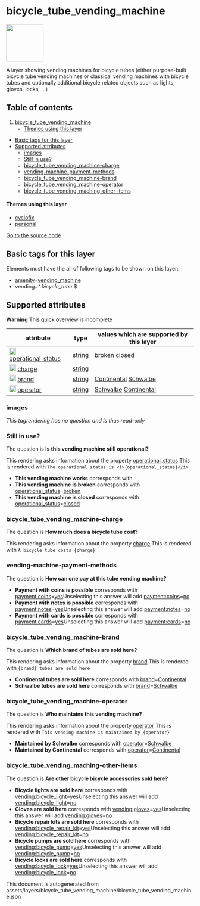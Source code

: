 

 bicycle_tube_vending_machine 
==============================



<img src='https://mapcomplete.osm.be/pin:#ffffff;./assets/layers/bicycle_tube_vending_machine/pinIcon.svg' height="100px"> 

A layer showing vending machines for bicycle tubes (either purpose-built bicycle tube vending machines or classical vending machines with bicycle tubes and optionally additional bicycle related objects such as lights, gloves, locks, ...)




## Table of contents

1. [bicycle_tube_vending_machine](#bicycle_tube_vending_machine)
      * [Themes using this layer](#themes-using-this-layer)
  - [Basic tags for this layer](#basic-tags-for-this-layer)
  - [Supported attributes](#supported-attributes)
    + [images](#images)
    + [Still in use?](#still-in-use)
    + [bicycle_tube_vending_machine-charge](#bicycle_tube_vending_machine-charge)
    + [vending-machine-payment-methods](#vending-machine-payment-methods)
    + [bicycle_tube_vending_machine-brand](#bicycle_tube_vending_machine-brand)
    + [bicycle_tube_vending_machine-operator](#bicycle_tube_vending_machine-operator)
    + [bicycle_tube_vending_maching-other-items](#bicycle_tube_vending_maching-other-items)










#### Themes using this layer 





  - [cyclofix](https://mapcomplete.osm.be/cyclofix)
  - [personal](https://mapcomplete.osm.be/personal)


[Go to the source code](../assets/layers/bicycle_tube_vending_machine/bicycle_tube_vending_machine.json)



 Basic tags for this layer 
---------------------------



Elements must have the all of following tags to be shown on this layer:



  - <a href='https://wiki.openstreetmap.org/wiki/Key:amenity' target='_blank'>amenity</a>=<a href='https://wiki.openstreetmap.org/wiki/Tag:amenity%3Dvending_machine' target='_blank'>vending_machine</a>
  - vending~^.*bicycle_tube.*$




 Supported attributes 
----------------------



**Warning** This quick overview is incomplete



attribute | type | values which are supported by this layer
----------- | ------ | ------------------------------------------
[<img src='https://mapcomplete.osm.be/assets/svg/statistics.svg' height='18px'>](https://taginfo.openstreetmap.org/keys/operational_status#values) [operational_status](https://wiki.openstreetmap.org/wiki/Key:operational_status) | [string](../SpecialInputElements.md#string) | [](https://wiki.openstreetmap.org/wiki/Tag:operational_status%3D) [broken](https://wiki.openstreetmap.org/wiki/Tag:operational_status%3Dbroken) [closed](https://wiki.openstreetmap.org/wiki/Tag:operational_status%3Dclosed)
[<img src='https://mapcomplete.osm.be/assets/svg/statistics.svg' height='18px'>](https://taginfo.openstreetmap.org/keys/charge#values) [charge](https://wiki.openstreetmap.org/wiki/Key:charge) | [string](../SpecialInputElements.md#string) | 
[<img src='https://mapcomplete.osm.be/assets/svg/statistics.svg' height='18px'>](https://taginfo.openstreetmap.org/keys/brand#values) [brand](https://wiki.openstreetmap.org/wiki/Key:brand) | [string](../SpecialInputElements.md#string) | [Continental](https://wiki.openstreetmap.org/wiki/Tag:brand%3DContinental) [Schwalbe](https://wiki.openstreetmap.org/wiki/Tag:brand%3DSchwalbe)
[<img src='https://mapcomplete.osm.be/assets/svg/statistics.svg' height='18px'>](https://taginfo.openstreetmap.org/keys/operator#values) [operator](https://wiki.openstreetmap.org/wiki/Key:operator) | [string](../SpecialInputElements.md#string) | [Schwalbe](https://wiki.openstreetmap.org/wiki/Tag:operator%3DSchwalbe) [Continental](https://wiki.openstreetmap.org/wiki/Tag:operator%3DContinental)




### images 



_This tagrendering has no question and is thus read-only_





### Still in use? 



The question is **Is this vending machine still operational?**

This rendering asks information about the property  [operational_status](https://wiki.openstreetmap.org/wiki/Key:operational_status) 
This is rendered with `The operational status is <i>{operational_status}</i>`



  - **This vending machine works** corresponds with 
  - **This vending machine is broken** corresponds with <a href='https://wiki.openstreetmap.org/wiki/Key:operational_status' target='_blank'>operational_status</a>=<a href='https://wiki.openstreetmap.org/wiki/Tag:operational_status%3Dbroken' target='_blank'>broken</a>
  - **This vending machine is closed** corresponds with <a href='https://wiki.openstreetmap.org/wiki/Key:operational_status' target='_blank'>operational_status</a>=<a href='https://wiki.openstreetmap.org/wiki/Tag:operational_status%3Dclosed' target='_blank'>closed</a>




### bicycle_tube_vending_machine-charge 



The question is **How much does a bicycle tube cost?**

This rendering asks information about the property  [charge](https://wiki.openstreetmap.org/wiki/Key:charge) 
This is rendered with `A bicycle tube costs {charge}`



### vending-machine-payment-methods 



The question is **How can one pay at this tube vending machine?**





  - **Payment with coins is possible** corresponds with <a href='https://wiki.openstreetmap.org/wiki/Key:payment:coins' target='_blank'>payment:coins</a>=<a href='https://wiki.openstreetmap.org/wiki/Tag:payment:coins%3Dyes' target='_blank'>yes</a>Unselecting this answer will add <a href='https://wiki.openstreetmap.org/wiki/Key:payment:coins' target='_blank'>payment:coins</a>=<a href='https://wiki.openstreetmap.org/wiki/Tag:payment:coins%3Dno' target='_blank'>no</a>
  - **Payment with notes is possible** corresponds with <a href='https://wiki.openstreetmap.org/wiki/Key:payment:notes' target='_blank'>payment:notes</a>=<a href='https://wiki.openstreetmap.org/wiki/Tag:payment:notes%3Dyes' target='_blank'>yes</a>Unselecting this answer will add <a href='https://wiki.openstreetmap.org/wiki/Key:payment:notes' target='_blank'>payment:notes</a>=<a href='https://wiki.openstreetmap.org/wiki/Tag:payment:notes%3Dno' target='_blank'>no</a>
  - **Payment with cards is possible** corresponds with <a href='https://wiki.openstreetmap.org/wiki/Key:payment:cards' target='_blank'>payment:cards</a>=<a href='https://wiki.openstreetmap.org/wiki/Tag:payment:cards%3Dyes' target='_blank'>yes</a>Unselecting this answer will add <a href='https://wiki.openstreetmap.org/wiki/Key:payment:cards' target='_blank'>payment:cards</a>=<a href='https://wiki.openstreetmap.org/wiki/Tag:payment:cards%3Dno' target='_blank'>no</a>




### bicycle_tube_vending_machine-brand 



The question is **Which brand of tubes are sold here?**

This rendering asks information about the property  [brand](https://wiki.openstreetmap.org/wiki/Key:brand) 
This is rendered with `{brand} tubes are sold here`



  - **Continental tubes are sold here** corresponds with <a href='https://wiki.openstreetmap.org/wiki/Key:brand' target='_blank'>brand</a>=<a href='https://wiki.openstreetmap.org/wiki/Tag:brand%3DContinental' target='_blank'>Continental</a>
  - **Schwalbe tubes are sold here** corresponds with <a href='https://wiki.openstreetmap.org/wiki/Key:brand' target='_blank'>brand</a>=<a href='https://wiki.openstreetmap.org/wiki/Tag:brand%3DSchwalbe' target='_blank'>Schwalbe</a>




### bicycle_tube_vending_machine-operator 



The question is **Who maintains this vending machine?**

This rendering asks information about the property  [operator](https://wiki.openstreetmap.org/wiki/Key:operator) 
This is rendered with `This vending machine is maintained by {operator}`



  - **Maintained by Schwalbe** corresponds with <a href='https://wiki.openstreetmap.org/wiki/Key:operator' target='_blank'>operator</a>=<a href='https://wiki.openstreetmap.org/wiki/Tag:operator%3DSchwalbe' target='_blank'>Schwalbe</a>
  - **Maintained by Continental** corresponds with <a href='https://wiki.openstreetmap.org/wiki/Key:operator' target='_blank'>operator</a>=<a href='https://wiki.openstreetmap.org/wiki/Tag:operator%3DContinental' target='_blank'>Continental</a>




### bicycle_tube_vending_maching-other-items 



The question is **Are other bicycle bicycle accessories sold here?**





  - **Bicycle lights are sold here** corresponds with <a href='https://wiki.openstreetmap.org/wiki/Key:vending:bicycle_light' target='_blank'>vending:bicycle_light</a>=<a href='https://wiki.openstreetmap.org/wiki/Tag:vending:bicycle_light%3Dyes' target='_blank'>yes</a>Unselecting this answer will add <a href='https://wiki.openstreetmap.org/wiki/Key:vending:bicycle_light' target='_blank'>vending:bicycle_light</a>=<a href='https://wiki.openstreetmap.org/wiki/Tag:vending:bicycle_light%3Dno' target='_blank'>no</a>
  - **Gloves are sold here** corresponds with <a href='https://wiki.openstreetmap.org/wiki/Key:vending:gloves' target='_blank'>vending:gloves</a>=<a href='https://wiki.openstreetmap.org/wiki/Tag:vending:gloves%3Dyes' target='_blank'>yes</a>Unselecting this answer will add <a href='https://wiki.openstreetmap.org/wiki/Key:vending:gloves' target='_blank'>vending:gloves</a>=<a href='https://wiki.openstreetmap.org/wiki/Tag:vending:gloves%3Dno' target='_blank'>no</a>
  - **Bicycle repair kits are sold here** corresponds with <a href='https://wiki.openstreetmap.org/wiki/Key:vending:bicycle_repair_kit' target='_blank'>vending:bicycle_repair_kit</a>=<a href='https://wiki.openstreetmap.org/wiki/Tag:vending:bicycle_repair_kit%3Dyes' target='_blank'>yes</a>Unselecting this answer will add <a href='https://wiki.openstreetmap.org/wiki/Key:vending:bicycle_repair_kit' target='_blank'>vending:bicycle_repair_kit</a>=<a href='https://wiki.openstreetmap.org/wiki/Tag:vending:bicycle_repair_kit%3Dno' target='_blank'>no</a>
  - **Bicycle pumps are sold here** corresponds with <a href='https://wiki.openstreetmap.org/wiki/Key:vending:bicycle_pump' target='_blank'>vending:bicycle_pump</a>=<a href='https://wiki.openstreetmap.org/wiki/Tag:vending:bicycle_pump%3Dyes' target='_blank'>yes</a>Unselecting this answer will add <a href='https://wiki.openstreetmap.org/wiki/Key:vending:bicycle_pump' target='_blank'>vending:bicycle_pump</a>=<a href='https://wiki.openstreetmap.org/wiki/Tag:vending:bicycle_pump%3Dno' target='_blank'>no</a>
  - **Bicycle locks are sold here** corresponds with <a href='https://wiki.openstreetmap.org/wiki/Key:vending:bicycle_lock' target='_blank'>vending:bicycle_lock</a>=<a href='https://wiki.openstreetmap.org/wiki/Tag:vending:bicycle_lock%3Dyes' target='_blank'>yes</a>Unselecting this answer will add <a href='https://wiki.openstreetmap.org/wiki/Key:vending:bicycle_lock' target='_blank'>vending:bicycle_lock</a>=<a href='https://wiki.openstreetmap.org/wiki/Tag:vending:bicycle_lock%3Dno' target='_blank'>no</a>
 

This document is autogenerated from assets/layers/bicycle_tube_vending_machine/bicycle_tube_vending_machine.json